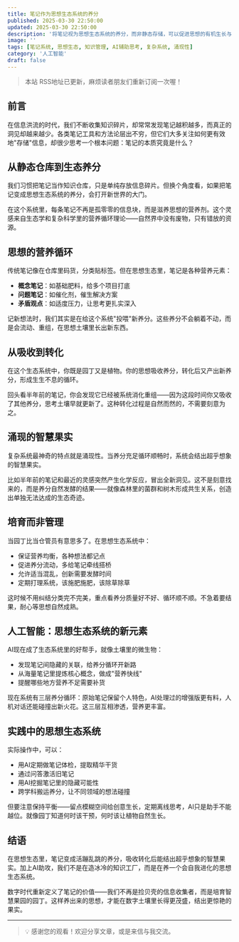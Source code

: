 ```yaml
---
title: 笔记作为思想生态系统的养分
published: 2025-03-30 22:50:00
updated: 2025-03-30 22:50:00
description: '将笔记视为思想生态系统的养分，而非静态存储，可以促进思想的有机生长与智慧的自然涌现'
image: ''
tags: [笔记系统, 思想生态, 知识管理, AI辅助思考, 复杂系统, 涌现性]
category: '人工智能'
draft: false
---
```


> 本站 RSS地址已更新，麻烦读者朋友们重新订阅一次喔！

## 前言

在信息洪流的时代，我们不断收集知识碎片，却常常发现笔记越积越多，而真正的洞见却越来越少。各类笔记工具和方法论层出不穷，但它们大多关注如何更有效地"存储"信息，却很少思考一个根本问题：笔记的本质究竟是什么？

## 从静态仓库到生态养分

我们习惯把笔记当作知识仓库，只是单纯存放信息碎片。但换个角度看，如果把笔记变成思想生态系统的养分，会打开新世界的大门。

在这个系统里，每条笔记不再是孤零零的信息块，而是滋养思想的营养剂。这个灵感来自生态学和复杂科学里的营养循环理论——自然界中没有废物，只有错放的资源。

## 思想的营养循环

传统笔记像在仓库里码货，分类贴标签。但在思想生态里，笔记是各种营养元素：

- **概念笔记**：如基础肥料，给多个项目打底
- **问题笔记**：如催化剂，催生解决方案
- **矛盾观点**：如适度压力，让思考更扎实深入

记新想法时，我们其实是在给这个系统"投喂"新养分。这些养分不会躺着不动，而是会流动、重组，在思想土壤里长出新东西。

## 从吸收到转化

在这个生态系统中，你既是园丁又是植物。你的思想吸收养分，转化后又产出新养分，形成生生不息的循环。

回头看半年前的笔记，你会发现它已经被系统消化重组——因为这段时间你又吸收了其他养分，思考土壤早就更新了。这种转化过程是自然而然的，不需要刻意为之。

## 涌现的智慧果实

复杂系统最神奇的特点就是涌现性。当养分充足循环顺畅时，系统会结出超乎想象的智慧果实。

比如半年前的笔记和最近的灵感突然产生化学反应，冒出全新洞见。这不是刻意找来的，而是养分自然发酵的结果——就像森林里的菌群和树木形成共生关系，创造出单独无法达成的生态奇迹。

## 培育而非管理

当园丁比当仓管员有意思多了。在思想生态系统中：

- 保证营养均衡，各种想法都记点
- 促进养分流动，多给笔记牵线搭桥
- 允许适当混乱，创新需要发酵时间
- 定期打理系统，该施肥施肥，该除草除草

这时候不用纠结分类完不完美，重点看养分质量好不好、循环顺不顺。不急着要结果，耐心等思想自然成熟。

## 人工智能：思想生态系统的新元素

AI现在成了生态系统里的好帮手，就像土壤里的微生物：

- 发现笔记间隐藏的关联，给养分循环开新路
- 从海量笔记里提炼核心概念，做成"营养快线"
- 提醒哪些地方营养不足需要补货

现在系统有三层养分循环：原始笔记保留个人特色，AI处理过的增强版更有料，人机对话还能碰撞出新火花。这三层互相渗透，营养更丰富。

## 实践中的思想生态系统

实际操作中，可以：

- 用AI定期做笔记体检，提取精华干货
- 通过问答激活旧笔记
- 用AI挖掘笔记里的隐藏可能性
- 跨学科搬运养分，让不同领域的想法碰撞

但要注意保持平衡——留点模糊空间给创意生长，定期离线思考，AI只是助手不能越位。就像园丁知道何时该干预，何时该让植物自然生长。

## 结语

在思想生态里，笔记变成活蹦乱跳的养分，吸收转化后能结出超乎想象的智慧果实。加上AI助攻，我们不是在造冰冷的知识工厂，而是在养一个会自我进化的思想生态系统。

数字时代重新定义了笔记的价值——我们不再是捡贝壳的信息收集者，而是培育智慧果园的园丁。这样养出来的思想，才能在数字土壤里长得更茂盛，结出更惊艳的果实。

---

> 💡 感谢您的观看！欢迎分享文章，或是来信与我交流。
